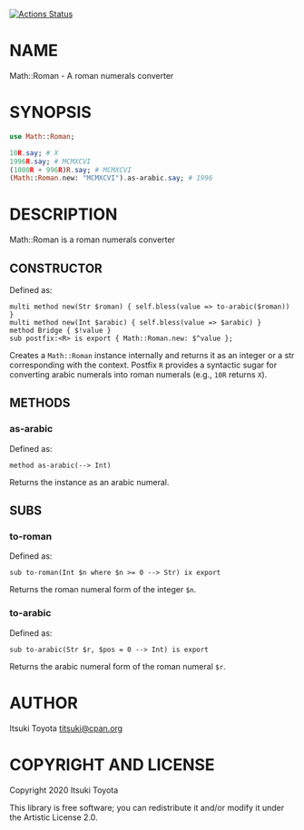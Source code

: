 [![Actions Status](https://github.com/titsuki/raku-Math-Roman/workflows/test/badge.svg)](https://github.com/titsuki/raku-Math-Roman/actions)

NAME
====

Math::Roman - A roman numerals converter

SYNOPSIS
========

```raku
use Math::Roman;

10R.say; # X
1996R.say; # MCMXCVI
(1000R + 996R)R.say; # MCMXCVI
(Math::Roman.new: "MCMXCVI").as-arabic.say; # 1996
```

DESCRIPTION
===========

Math::Roman is a roman numerals converter

CONSTRUCTOR
-----------

Defined as:

    multi method new(Str $roman) { self.bless(value => to-arabic($roman)) }
    multi method new(Int $arabic) { self.bless(value => $arabic) }
    method Bridge { $!value }
    sub postfix:<R> is export { Math::Roman.new: $^value };

Creates a `Math::Roman` instance internally and returns it as an integer or a str corresponding with the context. Postfix `R` provides a syntactic sugar for converting arabic numerals into roman numerals (e.g., `10R` returns `X`).

METHODS
-------

### as-arabic

Defined as:

    method as-arabic(--> Int)

Returns the instance as an arabic numeral.

SUBS
----

### to-roman

Defined as:

    sub to-roman(Int $n where $n >= 0 --> Str) ix export

Returns the roman numeral form of the integer `$n`.

### to-arabic

Defined as:

    sub to-arabic(Str $r, $pos = 0 --> Int) is export

Returns the arabic numeral form of the roman numeral `$r`.

AUTHOR
======

Itsuki Toyota <titsuki@cpan.org>

COPYRIGHT AND LICENSE
=====================

Copyright 2020 Itsuki Toyota

This library is free software; you can redistribute it and/or modify it under the Artistic License 2.0.

